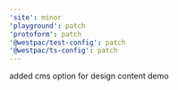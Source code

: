 ```yaml
---
'site': minor
'playground': patch
'protoform': patch
'@westpac/test-config': patch
'@westpac/ts-config': patch
---
```


added cms option for design content demo
